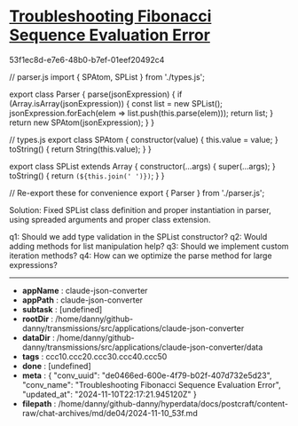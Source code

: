 # [Troubleshooting Fibonacci Sequence Evaluation Error](https://claude.ai/chat/de0466ed-600e-4f79-b02f-407d732e5d23)

53f1ec8d-e7e6-48b0-b7ef-01eef20492c4

 

<antArtifact identifier="parser-fix" type="application/vnd.ant.code" language="javascript" title="Fixed Parser Implementation">
// parser.js
import { SPAtom, SPList } from './types.js';

export class Parser {
    parse(jsonExpression) {
        if (Array.isArray(jsonExpression)) {
            const list = new SPList();
            jsonExpression.forEach(elem => list.push(this.parse(elem)));
            return list;
        }
        return new SPAtom(jsonExpression);
    }
}

// types.js
export class SPAtom {
    constructor(value) {
        this.value = value;
    }
    toString() {
        return String(this.value);
    }
}

export class SPList extends Array {
    constructor(...args) {
        super(...args);
    }
    toString() {
        return `(${this.join(' ')})`;
    }
}

// Re-export these for convenience
export { Parser } from './parser.js';
</antArtifact>

Solution: Fixed SPList class definition and proper instantiation in parser, using spreaded arguments and proper class extension.

q1: Should we add type validation in the SPList constructor?
q2: Would adding methods for list manipulation help?
q3: Should we implement custom iteration methods?
q4: How can we optimize the parse method for large expressions?

---

* **appName** : claude-json-converter
* **appPath** : claude-json-converter
* **subtask** : [undefined]
* **rootDir** : /home/danny/github-danny/transmissions/src/applications/claude-json-converter
* **dataDir** : /home/danny/github-danny/transmissions/src/applications/claude-json-converter/data
* **tags** : ccc10.ccc20.ccc30.ccc40.ccc50
* **done** : [undefined]
* **meta** : {
  "conv_uuid": "de0466ed-600e-4f79-b02f-407d732e5d23",
  "conv_name": "Troubleshooting Fibonacci Sequence Evaluation Error",
  "updated_at": "2024-11-10T22:17:21.945120Z"
}
* **filepath** : /home/danny/github-danny/hyperdata/docs/postcraft/content-raw/chat-archives/md/de04/2024-11-10_53f.md